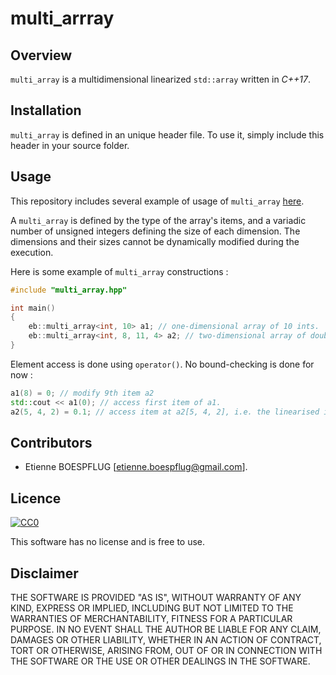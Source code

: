 # multi_arrray

## Overview

```multi_array``` is a multidimensional linearized ```std::array``` written in *C++17*.

## Installation

```multi_array``` is defined in an unique header file. To use it, simply include this header in your source folder.

## Usage

This repository includes several example of usage of ```multi_array``` [here](https://github.com/EBoespflug/multi_array/tree/master/examples).

A ```multi_array``` is defined by the type of the array's items, and a variadic number of unsigned integers defining the size of each dimension. The dimensions and their sizes cannot be dynamically modified during the execution.

Here is some example of ```multi_array``` constructions :

```cpp
#include "multi_array.hpp"

int main()
{
    eb::multi_array<int, 10> a1; // one-dimensional array of 10 ints.
    eb::multi_array<int, 8, 11, 4> a2; // two-dimensional array of double. Semantically equivalent to double[8][11][4].
}
```

Element access is done using ```operator()```. No bound-checking is done for now :

```cpp
a1(8) = 0; // modify 9th item a2
std::cout << a1(0); // access first item of a1.
a2(5, 4, 2) = 0.1; // access item at a2[5, 4, 2], i.e. the linearised index : idx = 5*(11*4) + 5*(4) + 2 = 242.
```

## Contributors

 - Etienne BOESPFLUG [etienne.boespflug@gmail.com].

## Licence

[![CC0](https://licensebuttons.net/p/zero/1.0/88x31.png)](http://creativecommons.org/publicdomain/zero/1.0/)

This software has no license and is free to use.

## Disclaimer

THE SOFTWARE IS PROVIDED "AS IS", WITHOUT WARRANTY OF ANY KIND, EXPRESS OR IMPLIED, INCLUDING BUT NOT LIMITED TO THE WARRANTIES OF MERCHANTABILITY, FITNESS FOR A PARTICULAR PURPOSE. IN NO EVENT SHALL THE AUTHOR BE LIABLE FOR ANY CLAIM, DAMAGES OR OTHER LIABILITY, WHETHER IN AN ACTION OF CONTRACT, TORT OR OTHERWISE, ARISING FROM, OUT OF OR IN CONNECTION WITH THE SOFTWARE OR THE USE OR OTHER DEALINGS IN THE SOFTWARE.
